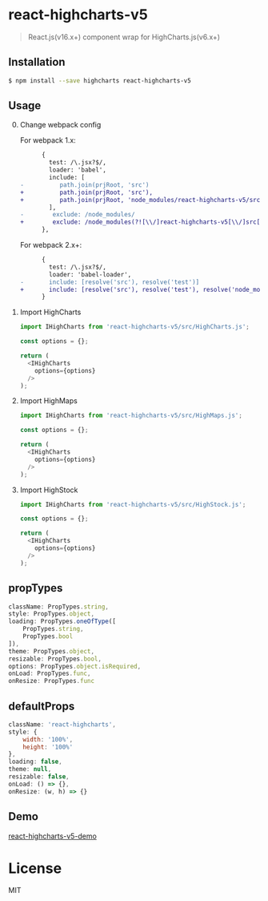# react-highcharts-v5

> React.js(v16.x+) component wrap for HighCharts.js(v6.x+)

## Installation

```bash
$ npm install --save highcharts react-highcharts-v5
```

## Usage

0. Change webpack config

    For webpack 1.x:

    ```diff
          {
            test: /\.jsx?$/,
            loader: 'babel',
            include: [
    -          path.join(prjRoot, 'src')
    +          path.join(prjRoot, 'src'),
    +          path.join(prjRoot, 'node_modules/react-highcharts-v5/src')
            ],
    -        exclude: /node_modules/
    +        exclude: /node_modules(?![\\/]react-highcharts-v5[\\/]src[\\/])/
          },
    ```

    For webpack 2.x+:

    ```diff
          {
            test: /\.jsx?$/,
            loader: 'babel-loader',
    -       include: [resolve('src'), resolve('test')]
    +       include: [resolve('src'), resolve('test'), resolve('node_modules/react-highcharts-v5/src')]
          }
    ```

1. Import HighCharts

    ```javascript
    import IHighCharts from 'react-highcharts-v5/src/HighCharts.js';

    const options = {};

    return (
      <IHighCharts
        options={options}
      />
    );
    ```

2. Import HighMaps

    ```javascript
    import IHighCharts from 'react-highcharts-v5/src/HighMaps.js';

    const options = {};

    return (
      <IHighCharts
        options={options}
      />
    );
    ```

3. Import HighStock

    ```javascript
    import IHighCharts from 'react-highcharts-v5/src/HighStock.js';

    const options = {};

    return (
      <IHighCharts
        options={options}
      />
    );
    ```

## propTypes

```javascript
className: PropTypes.string,
style: PropTypes.object,
loading: PropTypes.oneOfType([
    PropTypes.string,
    PropTypes.bool
]),
theme: PropTypes.object,
resizable: PropTypes.bool,
options: PropTypes.object.isRequired,
onLoad: PropTypes.func,
onResize: PropTypes.func
```

## defaultProps

```javascript
className: 'react-highcharts',
style: {
    width: '100%',
    height: '100%'
},
loading: false,
theme: null,
resizable: false,
onLoad: () => {},
onResize: (w, h) => {}
```

## Demo

[react-highcharts-v5-demo](https://github.com/xlsdg/react-highcharts-v5-demo)

# License

MIT
